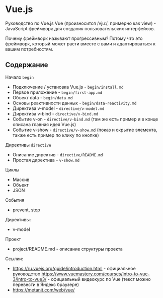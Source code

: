 # Vue.js
Руководство по Vue.js
Vue (произносится /vjuː/, примерно как view) - JavaScript фреймворк для создания пользовательских интерфейсов.

Почему фреймворк называют прогрессивным? Потому что это фреймворк, который может расти вместе с вами и адаптироваться к вашим потребностям.

## Содержание

Начало `begin`
- Подключение / установка Vue.js - `begin/install.md`
- Первое приложение - `begin/first-app.md`
- Объект data - `begin/data.md`
- Основы реактивности данных - `begin/data-reactivity.md`
- Директива v-model - `directive/v-model.md`
- Директива v-bind - `directive/v-bind.md`
- Событие v-on - `directive/v-bind.md` (там же есть пример и в конце описана главная идея Vue.js)
- Событие v-show - `directive/v-show.md` (показ и скрытие элемента, также есть пример по клику по кнопке)

Директивы `directive`
- Описание директив - `directive/README.md`
- Простая директива - `v-show.md`

Циклы
- Массив
- Объект
- JSON

События
- prevent, stop

Директивы:
- v-model

Проект
- project/README.md - описание структуры проекта

Ссылки:
- https://ru.vuejs.org/guide/introduction.html - официальное руководство
https://www.vuemastery.com/courses/intro-to-vue-3/intro-to-vue3/ - официальный видеокурс по Vue (текст можно перевести в Яндекс браузере)
- https://metanit.com/web/vue/

